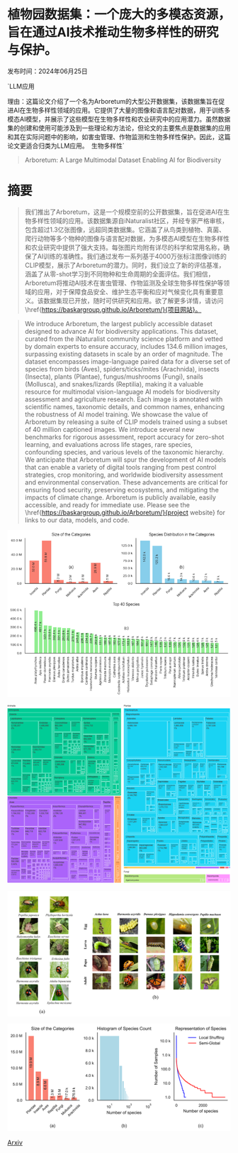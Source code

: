 # 植物园数据集：一个庞大的多模态资源，旨在通过AI技术推动生物多样性的研究与保护。

发布时间：2024年06月25日

`LLM应用

理由：这篇论文介绍了一个名为Arboretum的大型公开数据集，该数据集旨在促进AI在生物多样性领域的应用。它提供了大量的图像和语言配对数据，用于训练多模态AI模型，并展示了这些模型在生物多样性和农业研究中的应用潜力。虽然数据集的创建和使用可能涉及到一些理论和方法论，但论文的主要焦点是数据集的应用和其在实际问题中的影响，如害虫管理、作物监测和生物多样性保护。因此，这篇论文更适合归类为LLM应用。` `生物多样性`

> Arboretum: A Large Multimodal Dataset Enabling AI for Biodiversity

# 摘要

> 我们推出了Arboretum，这是一个规模空前的公开数据集，旨在促进AI在生物多样性领域的应用。该数据集源自iNaturalist社区，并经专家严格审核，包含超过1.3亿张图像，远超同类数据集。它涵盖了从鸟类到植物、真菌、爬行动物等多个物种的图像与语言配对数据，为多模态AI模型在生物多样性和农业研究中提供了强大支持。每张图片均附有详尽的科学和常用名称，确保了AI训练的准确性。我们通过发布一系列基于4000万张标注图像训练的CLIP模型，展示了Arboretum的潜力。同时，我们设立了新的评估基准，涵盖了从零-shot学习到不同物种和生命周期的全面评估。我们相信，Arboretum将推动AI技术在害虫管理、作物监测及全球生物多样性保护等领域的应用，对于保障食品安全、维护生态平衡和应对气候变化具有重要意义。该数据集现已开放，随时可供研究和应用。欲了解更多详情，请访问\href{https://baskargroup.github.io/Arboretum/}{项目网站}。

> We introduce Arboretum, the largest publicly accessible dataset designed to advance AI for biodiversity applications. This dataset, curated from the iNaturalist community science platform and vetted by domain experts to ensure accuracy, includes 134.6 million images, surpassing existing datasets in scale by an order of magnitude. The dataset encompasses image-language paired data for a diverse set of species from birds (Aves), spiders/ticks/mites (Arachnida), insects (Insecta), plants (Plantae), fungus/mushrooms (Fungi), snails (Mollusca), and snakes/lizards (Reptilia), making it a valuable resource for multimodal vision-language AI models for biodiversity assessment and agriculture research. Each image is annotated with scientific names, taxonomic details, and common names, enhancing the robustness of AI model training.
  We showcase the value of Arboretum by releasing a suite of CLIP models trained using a subset of 40 million captioned images. We introduce several new benchmarks for rigorous assessment, report accuracy for zero-shot learning, and evaluations across life stages, rare species, confounding species, and various levels of the taxonomic hierarchy.
  We anticipate that Arboretum will spur the development of AI models that can enable a variety of digital tools ranging from pest control strategies, crop monitoring, and worldwide biodiversity assessment and environmental conservation. These advancements are critical for ensuring food security, preserving ecosystems, and mitigating the impacts of climate change. Arboretum is publicly available, easily accessible, and ready for immediate use.
  Please see the \href{https://baskargroup.github.io/Arboretum/}{project website} for links to our data, models, and code.

![植物园数据集：一个庞大的多模态资源，旨在通过AI技术推动生物多样性的研究与保护。](../../../paper_images/2406.17720/category_distribution.png)

![植物园数据集：一个庞大的多模态资源，旨在通过AI技术推动生物多样性的研究与保护。](../../../paper_images/2406.17720/treemap_134M_v1.png)

![植物园数据集：一个庞大的多模态资源，旨在通过AI技术推动生物多样性的研究与保护。](../../../paper_images/2406.17720/x1.png)

![植物园数据集：一个庞大的多模态资源，旨在通过AI技术推动生物多样性的研究与保护。](../../../paper_images/2406.17720/x2.png)

[Arxiv](https://arxiv.org/abs/2406.17720)